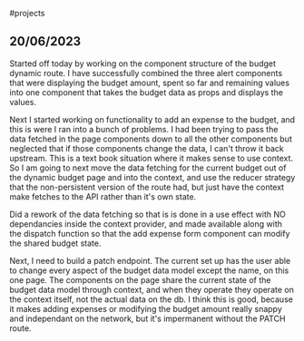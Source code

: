 #projects 

## 20/06/2023
Started off today by working on the component structure of the budget dynamic route. I have successfully combined the three alert components that were displaying the budget amount, spent so far and remaining values into one component that takes the budget data as props and displays the values.

Next I started working on functionality to add an expense to the budget, and this is were I ran into a bunch of problems. I had been trying to pass the data fetched in the page components down to all the other components but neglected that if those components change the data, I can't throw it back upstream. This is a text book situation where it makes sense to use context. So I am going to next move the data fetching for the current budget out of the dynamic budget page and into the context, and use the reducer strategy that the non-persistent version of the route had, but just have the context make fetches to the API rather than it's own state.

Did a rework of the data fetching so that is is done in a use effect with NO dependancies inside the context provider, and made available along with the dispatch function so that the add expense form component can modify the shared budget state.

Next, I need to build a patch endpoint. The current set up has the user able to change every aspect of the budget data model except the name, on this one page. The components on the page share the current state of the budget data model through context, and when they operate they operate on the context itself, not the actual data on the db.  I think this is good, because it makes adding expenses or modifying the budget amount really snappy and independant on the network, but it's impermanent without the PATCH route.